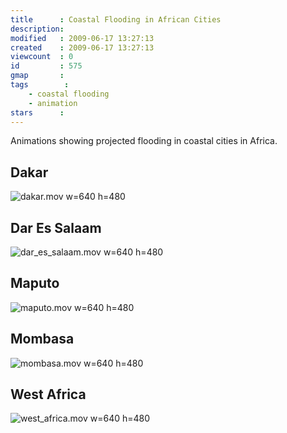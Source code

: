```yaml
---
title      : Coastal Flooding in African Cities
description: 
modified   : 2009-06-17 13:27:13
created    : 2009-06-17 13:27:13
viewcount  : 0
id         : 575
gmap       : 
tags        :
    - coastal flooding
    - animation
stars      : 
---
```


Animations showing projected flooding in coastal cities in Africa.

## Dakar
![dakar.mov w=640 h=480]()

## Dar Es Salaam
![dar_es_salaam.mov w=640 h=480]()

## Maputo
![maputo.mov w=640 h=480]()

## Mombasa
![mombasa.mov w=640 h=480]()

## West Africa
![west_africa.mov w=640 h=480]()

